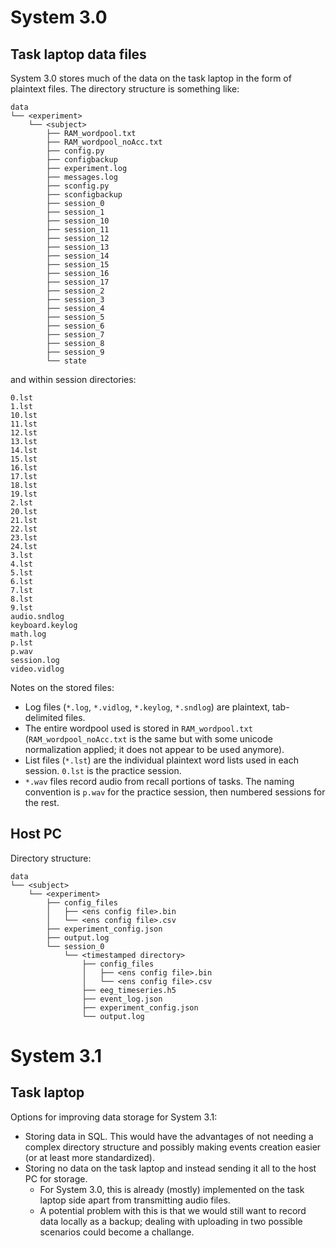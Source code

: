 # System 3.0

## Task laptop data files

System 3.0 stores much of the data on the task laptop in the form of plaintext
files. The directory structure is something like:

```
data
└── <experiment>
    └── <subject>
        ├── RAM_wordpool.txt
        ├── RAM_wordpool_noAcc.txt
        ├── config.py
        ├── configbackup
        ├── experiment.log
        ├── messages.log
        ├── sconfig.py
        ├── sconfigbackup
        ├── session_0
        ├── session_1
        ├── session_10
        ├── session_11
        ├── session_12
        ├── session_13
        ├── session_14
        ├── session_15
        ├── session_16
        ├── session_17
        ├── session_2
        ├── session_3
        ├── session_4
        ├── session_5
        ├── session_6
        ├── session_7
        ├── session_8
        ├── session_9
        └── state
```

and within session directories:

```
0.lst
1.lst
10.lst
11.lst
12.lst
13.lst
14.lst
15.lst
16.lst
17.lst
18.lst
19.lst
2.lst
20.lst
21.lst
22.lst
23.lst
24.lst
3.lst
4.lst
5.lst
6.lst
7.lst
8.lst
9.lst
audio.sndlog
keyboard.keylog
math.log
p.lst
p.wav
session.log
video.vidlog
```

Notes on the stored files:

- Log files (`*.log`, `*.vidlog`, `*.keylog`, `*.sndlog`) are plaintext,
  tab-delimited files.
- The entire wordpool used is stored in `RAM_wordpool.txt`
  (`RAM_wordpool_noAcc.txt` is the same but with some unicode normalization
  applied; it does not appear to be used anymore).
- List files (`*.lst`) are the individual plaintext word lists used in each
  session. `0.lst` is the practice session.
- `*.wav` files record audio from recall portions of tasks. The naming
  convention is `p.wav` for the practice session, then numbered sessions for the
  rest.

## Host PC

Directory structure:

```
data
└── <subject>
    └── <experiment>
        ├── config_files
        │   ├── <ens config file>.bin
        │   └── <ens config file>.csv
        ├── experiment_config.json
        ├── output.log
        └── session_0
            └── <timestamped directory>
                ├── config_files
                │   ├── <ens config file>.bin
                │   └── <ens config file>.csv
                ├── eeg_timeseries.h5
                ├── event_log.json
                ├── experiment_config.json
                └── output.log
```

# System 3.1

## Task laptop

Options for improving data storage for System 3.1:

- Storing data in SQL. This would have the advantages of not needing a complex
  directory structure and possibly making events creation easier (or at least
  more standardized).
- Storing no data on the task laptop and instead sending it all to the host PC
  for storage.
    - For System 3.0, this is already (mostly) implemented on the task laptop
      side apart from transmitting audio files.
    - A potential problem with this is that we would still want to record data
      locally as a backup; dealing with uploading in two possible scenarios
      could become a challange.
